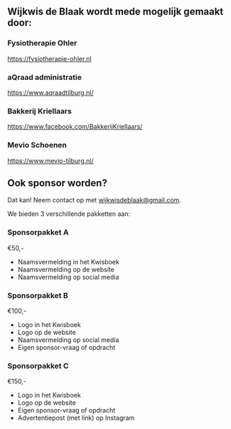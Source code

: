 ## Wijkwis de Blaak wordt mede mogelijk gemaakt door:

### Fysiotherapie Ohler
https://fysiotherapie-ohler.nl
<!--![Ohler](images/ohler.jpg)-->


### aQraad administratie
https://www.aqraadtilburg.nl/
<!--![aQraad](images/aqraad.jpg)-->


### Bakkerij Kriellaars
https://www.facebook.com/BakkerijKriellaars/
<!--![Kriellaars](images/kriellaars.jpeg)-->


### Mevio Schoenen
https://www.mevio-tilburg.nl/
<!--![Mevio](images/mevio.png)-->


## Ook sponsor worden?
Dat kan! Neem contact op met [wijkwisdeblaak@gmail.com](mailto:wijkwisdeblaak@gmail.com).

We bieden 3 verschillende pakketten aan:

### Sponsorpakket A
€50,-
* Naamsvermelding in het Kwisboek
* Naamsvermelding op de website
* Naamsvermelding op social media

### Sponsorpakket B
€100,-
* Logo in het Kwisboek 
* Logo op de website
* Naamsvermelding op social media
* Eigen sponsor-vraag of opdracht

### Sponsorpakket C
€150,-
* Logo in het Kwisboek
* Logo op de website
* Eigen sponsor-vraag of opdracht
* Advertentiepost (met link) op Instagram
